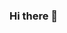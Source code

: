 ### Hi there 👋

<!--
**Bamstimi2710/Bamstimi2710** is a ✨ _special_ ✨ repository because its `README.md` (this file) appears on your GitHub profile.

# 💫 About Me:
I am a Data Analyst<br>I am currently looking out to connect with other analyst<br>I have been building great projects, and analyzing data<br>I can help you draw insights and make data-driven decisions<br>I love collaborating with others to solve problems<br>I am a good team player, always willing to give supports<br>I making observations<br>I love learning new things 


## 🌐 Socials:
[![LinkedIn](https://img.shields.io/badge/LinkedIn-%230077B5.svg?logo=linkedin&logoColor=white)](https://linkedin.com/in/Oluwaseun Bamigboye) [![Stack Overflow](https://img.shields.io/badge/-Stackoverflow-FE7A16?logo=stack-overflow&logoColor=white)](https://stackoverflow.com/users/Bamigboye Timilehin) 

# 💻 Tech Stack:
![Python](https://img.shields.io/badge/python-3670A0?style=for-the-badge&logo=python&logoColor=ffdd54) ![HTML5](https://img.shields.io/badge/html5-%23E34F26.svg?style=for-the-badge&logo=html5&logoColor=white) ![Anaconda](https://img.shields.io/badge/Anaconda-%2344A833.svg?style=for-the-badge&logo=anaconda&logoColor=white) ![MySQL](https://img.shields.io/badge/mysql-%2300f.svg?style=for-the-badge&logo=mysql&logoColor=white) ![MicrosoftSQLServer](https://img.shields.io/badge/Microsoft%20SQL%20Sever-CC2927?style=for-the-badge&logo=microsoft%20sql%20server&logoColor=white) ![Canva](https://img.shields.io/badge/Canva-%2300C4CC.svg?style=for-the-badge&logo=Canva&logoColor=white) ![NumPy](https://img.shields.io/badge/numpy-%23013243.svg?style=for-the-badge&logo=numpy&logoColor=white) ![Pandas](https://img.shields.io/badge/pandas-%23150458.svg?style=for-the-badge&logo=pandas&logoColor=white) ![Plotly](https://img.shields.io/badge/Plotly-%233F4F75.svg?style=for-the-badge&logo=plotly&logoColor=white) ![scikit-learn](https://img.shields.io/badge/scikit--learn-%23F7931E.svg?style=for-the-badge&logo=scikit-learn&logoColor=white)
# 📊 GitHub Stats:
![](https://github-readme-stats.vercel.app/api?username=Bamstimi2710&theme=highcontrast&hide_border=false&include_all_commits=true&count_private=true)<br/>
![](https://github-readme-streak-stats.herokuapp.com/?user=Bamstimi2710&theme=highcontrast&hide_border=false)<br/>
![](https://github-readme-stats.vercel.app/api/top-langs/?username=Bamstimi2710&theme=highcontrast&hide_border=false&include_all_commits=true&count_private=true&layout=compact)

### ✍️ Random Dev Quote
![](https://quotes-github-readme.vercel.app/api?type=horizontal&theme=radical)

### 😂 Random Dev Meme
<img src="https://rm.up.railway.app/" width="512px"/>

---
[![](https://visitcount.itsvg.in/api?id=Bamstimi2710&icon=0&color=0)](https://visitcount.itsvg.in)

<!-- Proudly created with GPRM ( https://gprm.itsvg.in ) -->
